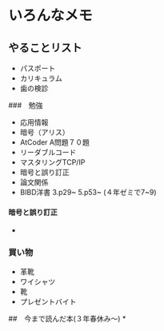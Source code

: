 # いろんなメモ

## やることリスト
* パスポート
* カリキュラム
* 歯の検診

###　勉強
* 応用情報
* 暗号（アリス）
* AtCoder A問題７０題
* リーダブルコード
* マスタリングTCP/IP
* 暗号と誤り訂正
* 論文関係
* BIBD洋書 3.p29~  5.p53~ (４年ゼミで7~9)


#### 暗号と誤り訂正
* 
  

### 買い物
* 革靴
* ワイシャツ
* 靴
* プレゼントバイト


##　今まで読んだ本(３年春休み～)
* 
